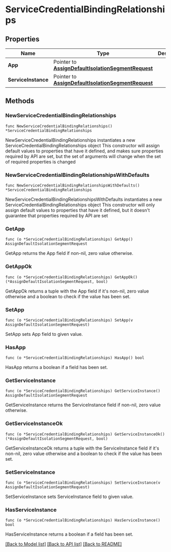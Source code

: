 # ServiceCredentialBindingRelationships

## Properties

Name | Type | Description | Notes
------------ | ------------- | ------------- | -------------
**App** | Pointer to [**AssignDefaultIsolationSegmentRequest**](AssignDefaultIsolationSegmentRequest.md) |  | [optional] 
**ServiceInstance** | Pointer to [**AssignDefaultIsolationSegmentRequest**](AssignDefaultIsolationSegmentRequest.md) |  | [optional] 

## Methods

### NewServiceCredentialBindingRelationships

`func NewServiceCredentialBindingRelationships() *ServiceCredentialBindingRelationships`

NewServiceCredentialBindingRelationships instantiates a new ServiceCredentialBindingRelationships object
This constructor will assign default values to properties that have it defined,
and makes sure properties required by API are set, but the set of arguments
will change when the set of required properties is changed

### NewServiceCredentialBindingRelationshipsWithDefaults

`func NewServiceCredentialBindingRelationshipsWithDefaults() *ServiceCredentialBindingRelationships`

NewServiceCredentialBindingRelationshipsWithDefaults instantiates a new ServiceCredentialBindingRelationships object
This constructor will only assign default values to properties that have it defined,
but it doesn't guarantee that properties required by API are set

### GetApp

`func (o *ServiceCredentialBindingRelationships) GetApp() AssignDefaultIsolationSegmentRequest`

GetApp returns the App field if non-nil, zero value otherwise.

### GetAppOk

`func (o *ServiceCredentialBindingRelationships) GetAppOk() (*AssignDefaultIsolationSegmentRequest, bool)`

GetAppOk returns a tuple with the App field if it's non-nil, zero value otherwise
and a boolean to check if the value has been set.

### SetApp

`func (o *ServiceCredentialBindingRelationships) SetApp(v AssignDefaultIsolationSegmentRequest)`

SetApp sets App field to given value.

### HasApp

`func (o *ServiceCredentialBindingRelationships) HasApp() bool`

HasApp returns a boolean if a field has been set.

### GetServiceInstance

`func (o *ServiceCredentialBindingRelationships) GetServiceInstance() AssignDefaultIsolationSegmentRequest`

GetServiceInstance returns the ServiceInstance field if non-nil, zero value otherwise.

### GetServiceInstanceOk

`func (o *ServiceCredentialBindingRelationships) GetServiceInstanceOk() (*AssignDefaultIsolationSegmentRequest, bool)`

GetServiceInstanceOk returns a tuple with the ServiceInstance field if it's non-nil, zero value otherwise
and a boolean to check if the value has been set.

### SetServiceInstance

`func (o *ServiceCredentialBindingRelationships) SetServiceInstance(v AssignDefaultIsolationSegmentRequest)`

SetServiceInstance sets ServiceInstance field to given value.

### HasServiceInstance

`func (o *ServiceCredentialBindingRelationships) HasServiceInstance() bool`

HasServiceInstance returns a boolean if a field has been set.


[[Back to Model list]](../README.md#documentation-for-models) [[Back to API list]](../README.md#documentation-for-api-endpoints) [[Back to README]](../README.md)


